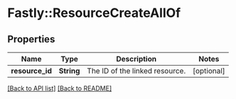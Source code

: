# Fastly::ResourceCreateAllOf

## Properties

| Name | Type | Description | Notes |
| ---- | ---- | ----------- | ----- |
| **resource_id** | **String** | The ID of the linked resource. | [optional] |

[[Back to API list]](../../README.md#endpoints) [[Back to README]](../../README.md)

